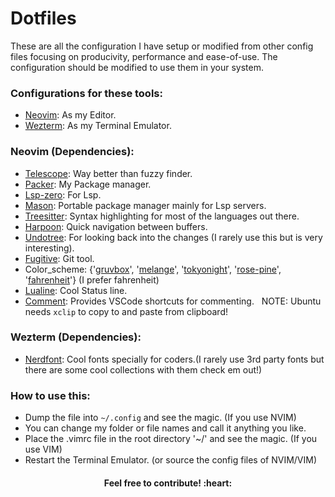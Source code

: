 # Dotfiles

These are all the configuration I have setup or modified from other config files focusing on producivity, performance and ease-of-use. The configuration should be modified to use them in your system.
&nbsp;

### Configurations for these tools:
* [Neovim](https://neovim.io/): As my Editor.
* [Wezterm](https://wezfurlong.org/wezterm/installation.html): As my Terminal Emulator.
&nbsp;

### Neovim (Dependencies):
* [Telescope](https://github.com/nvim-telescope/telescope.nvim): Way better than fuzzy finder.
* [Packer](https://github.com/wbthomason/packer.nvim): My Package manager.
* [Lsp-zero](https://github.com/VonHeikemen/lsp-zero.nvim): For Lsp.
* [Mason](https://github.com/williamboman/mason.nvim): Portable package manager mainly for Lsp servers.
* [Treesitter](https://github.com/nvim-treesitter/nvim-treesitter): Syntax highlighting for most of the languages out there.
* [Harpoon](https://github.com/ThePrimeagen/harpoon): Quick navigation between buffers.
* [Undotree](https://github.com/mbbill/undotree): For looking back into the changes (I rarely use this but is very interesting).
* [Fugitive](https://github.com/tpope/vim-fugitive): Git tool.
* Color_scheme: {'[gruvbox](https://github.com/ellisonleao/gruvbox.nvim)', '[melange](https://github.com/savq/melange-nvim)', '[tokyonight](https://github.com/folke/tokyonight.nvim)', '[rose-pine](https://github.com/rose-pine/neovim)', '[fahrenheit](https://github.com/fcpg/vim-fahrenheit)'} (I prefer fahrenheit)
* [Lualine](https://github.com/nvim-lualine/lualine.nvim): Cool Status line.
* [Comment](https://github.com/numToStr/Comment.nvim): Provides VSCode shortcuts for commenting.
&nbsp;
NOTE: Ubuntu needs `xclip` to copy to and paste from clipboard!

### Wezterm (Dependencies):
* [Nerdfont](https://www.nerdfonts.com/): Cool fonts specially for coders.(I rarely use 3rd party fonts but there are some cool collections with them check em out!)
&nbsp;

### How to use this:
* Dump the file into `~/.config` and see the magic. (If you use NVIM)
* You can change my folder or file names and call it anything you like.
* Place the .vimrc file in the root directory '~/' and see the magic. (If you use VIM)
* Restart the Terminal Emulator. (or source the config files of NVIM/VIM)

<div align="center"><h4>Feel free to contribute! :heart:</h4></div>
